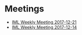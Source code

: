 # Meetings

* [IML Weekly Meeting 2017-12-21](http://iml.docdb.ihep.ac.cn/docdb/DisplayMeeting?conferenceid=2)
* [IML Weekly Meeting 2017-12-14](http://iml.docdb.ihep.ac.cn/docdb/DisplayMeeting?conferenceid=1)